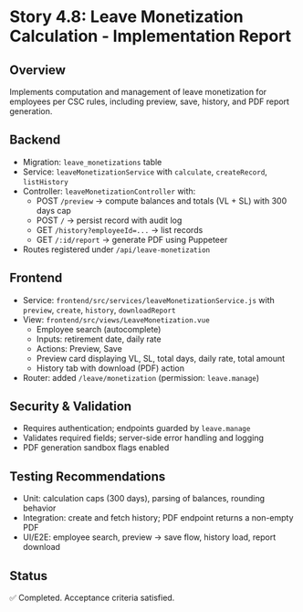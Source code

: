 # Story 4.8: Leave Monetization Calculation - Implementation Report

## Overview
Implements computation and management of leave monetization for employees per CSC rules, including preview, save, history, and PDF report generation.

## Backend
- Migration: `leave_monetizations` table
- Service: `leaveMonetizationService` with `calculate`, `createRecord`, `listHistory`
- Controller: `leaveMonetizationController` with:
  - POST `/preview` → compute balances and totals (VL + SL) with 300 days cap
  - POST `/` → persist record with audit log
  - GET `/history?employeeId=...` → list records
  - GET `/:id/report` → generate PDF using Puppeteer
- Routes registered under `/api/leave-monetization`

## Frontend
- Service: `frontend/src/services/leaveMonetizationService.js` with `preview`, `create`, `history`, `downloadReport`
- View: `frontend/src/views/LeaveMonetization.vue`
  - Employee search (autocomplete)
  - Inputs: retirement date, daily rate
  - Actions: Preview, Save
  - Preview card displaying VL, SL, total days, daily rate, total amount
  - History tab with download (PDF) action
- Router: added `/leave/monetization` (permission: `leave.manage`)

## Security & Validation
- Requires authentication; endpoints guarded by `leave.manage`
- Validates required fields; server-side error handling and logging
- PDF generation sandbox flags enabled

## Testing Recommendations
- Unit: calculation caps (300 days), parsing of balances, rounding behavior
- Integration: create and fetch history; PDF endpoint returns a non-empty PDF
- UI/E2E: employee search, preview → save flow, history load, report download

## Status
✅ Completed. Acceptance criteria satisfied.

